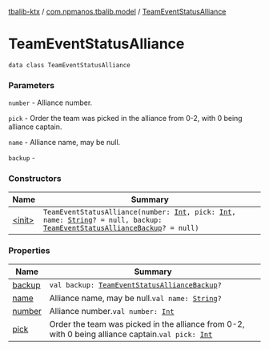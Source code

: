 [tbalib-ktx](../../index.md) / [com.npmanos.tbalib.model](../index.md) / [TeamEventStatusAlliance](./index.md)

# TeamEventStatusAlliance

`data class TeamEventStatusAlliance`

### Parameters

`number` - Alliance number.

`pick` - Order the team was picked in the alliance from 0-2, with 0 being alliance captain.

`name` - Alliance name, may be null.

`backup` -

### Constructors

| Name | Summary |
|---|---|
| [&lt;init&gt;](-init-.md) | `TeamEventStatusAlliance(number: `[`Int`](https://kotlinlang.org/api/latest/jvm/stdlib/kotlin/-int/index.html)`, pick: `[`Int`](https://kotlinlang.org/api/latest/jvm/stdlib/kotlin/-int/index.html)`, name: `[`String`](https://kotlinlang.org/api/latest/jvm/stdlib/kotlin/-string/index.html)`? = null, backup: `[`TeamEventStatusAllianceBackup`](../-team-event-status-alliance-backup/index.md)`? = null)` |

### Properties

| Name | Summary |
|---|---|
| [backup](backup.md) | `val backup: `[`TeamEventStatusAllianceBackup`](../-team-event-status-alliance-backup/index.md)`?` |
| [name](name.md) | Alliance name, may be null.`val name: `[`String`](https://kotlinlang.org/api/latest/jvm/stdlib/kotlin/-string/index.html)`?` |
| [number](number.md) | Alliance number.`val number: `[`Int`](https://kotlinlang.org/api/latest/jvm/stdlib/kotlin/-int/index.html) |
| [pick](pick.md) | Order the team was picked in the alliance from 0-2, with 0 being alliance captain.`val pick: `[`Int`](https://kotlinlang.org/api/latest/jvm/stdlib/kotlin/-int/index.html) |
